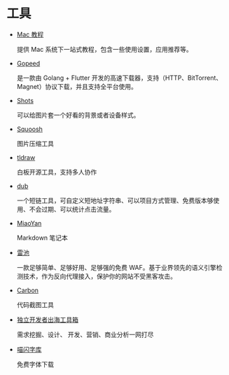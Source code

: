 # 工具

- [Mac 教程](https://44maker.github.io/wiki/Mac/index.html)

  提供 Mac 系统下一站式教程，包含一些使用设置，应用推荐等。

- [Gopeed](https://github.com/GopeedLab/gopeed)

  是一款由 Golang + Flutter 开发的高速下载器，支持（HTTP、BitTorrent、Magnet）协议下载，并且支持全平台使用。

- [Shots](https://shots.so/)

  可以给图片套一个好看的背景或者设备样式。

- [Squoosh](https://squoosh.app/)

  图片压缩工具

- [tldraw](https://www.tldraw.com/)

  白板开源工具，支持多人协作

- [dub](https://dub.co/)

  一个短链工具，可自定义短地址字符串、可以项目方式管理、免费版本够使用、不会过期、可以统计点击流量。

- [MiaoYan](https://miaoyan.app/)

  Markdown 笔记本

- [雷池](https://github.com/chaitin/SafeLine)

  一款足够简单、足够好用、足够强的免费 WAF。基于业界领先的语义引擎检测技术，作为反向代理接入，保护你的网站不受黑客攻击。

- [Carbon](https://carbon.now.sh/)

  代码截图工具

- [独立开发者出海工具箱](https://indiehackertools.net/)

  需求挖掘、设计、 开发、营销、商业分析一网打尽

- [喵闪字库](https://www.miao3.cn/)

  免费字体下载
